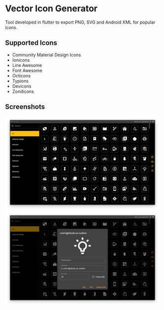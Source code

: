 # Vector Icon Generator

Tool developed in flutter to export PNG, SVG and Android XML for popular icons.

## Supported Icons
* Community Material Design Icons
* Ionicons
* Line Awesome
* Font Awesome
* Octicons
* Typions
* Devicons
* Zondicons

## Screenshots
![Screenshot](./screenshots/1.png)
![Screenshot](./screenshots/2.png)

